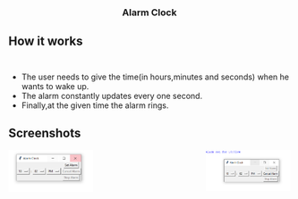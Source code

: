 <h3 align="center">Alarm Clock</h3>

## How it works <br><br>
- The user needs to give the time(in hours,minutes and seconds) when he wants to wake up.
- The alarm constantly updates every one second.
- Finally,at the given time the alarm rings.

## Screenshots
<img src="https://raw.githubusercontent.com/Anupreetadas/Alarm/main/assets/Capture1.PNG" width="30%" align="left" >
<img src="https://raw.githubusercontent.com/Anupreetadas/Alarm/main/assets/Capture2.PNG" width="30%" align="right" >



